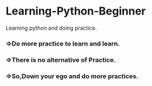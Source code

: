 # Learning-Python-Beginner
Learning python and doing practice. 

<h3>=>Do more practice to learn and learn.</h3>
<h3>=>There is no alternative of Practice.</h3>
<h3>=>So,Down your ego and do more practices.</h3>

